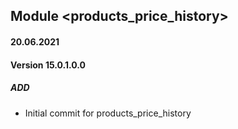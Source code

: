 ## Module <products_price_history>

#### 20.06.2021
#### Version 15.0.1.0.0
##### ADD
- Initial commit for products_price_history

